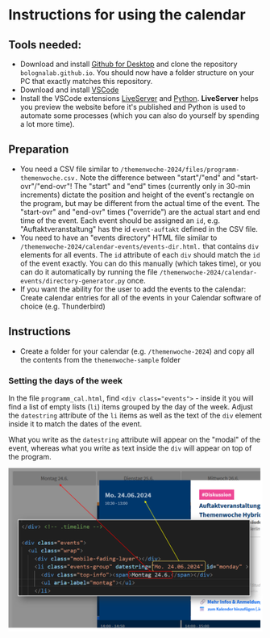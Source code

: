 # Instructions for using the calendar


## Tools needed:
* Download and install [Github for Desktop](https://github.com/apps/desktop) and clone the repository ``bolognalab.github.io``. You should now have a folder structure on your PC that exactly matches this repository.
* Download and install [VSCode](https://code.visualstudio.com/)
* Install the VSCode extensions [LiveServer](https://marketplace.visualstudio.com/items?itemName=ritwickdey.LiveServer) and [Python](https://marketplace.visualstudio.com/items?itemName=ms-python.python). **LiveServer** helps you preview the website before it's published and Python is used to automate some processes (which you can also do yourself by spending a lot more time).


## Preparation
* You need a CSV file similar to ``/themenwoche-2024/files/programm-themenwoche.csv.`` Note the difference between "start"/"end" and "start-ovr"/"end-ovr"! The "start" and "end" times (currently only in 30-min increments) dictate the position and height of the event's rectangle on the program, but may be different from the actual time of the event. The "start-ovr" and "end-ovr" times ("override") are the actual start and end time of the event. Each event should be assigned an ``id``, e.g. "Auftaktveranstaltung" has the id ``event-auftakt`` defined in the CSV file.
* You need to have an "events directory" HTML file similar to ``/themenwoche-2024/calendar-events/events-dir.html.`` that contains ``div`` elements for all events. The ``id`` attribute of each ``div`` should match the ``id`` of the event exactly. You can do this manually (which takes time), or you can do it automatically by running the file ``/themenwoche-2024/calendar-events/directory-generator.py`` once.
* If you want the ability for the user to add the events to the calendar: Create calendar entries for all of the events in your Calendar software of choice (e.g. Thunderbird)

## Instructions
* Create a folder for your calendar (e.g. ``/themenwoche-2024``) and copy all the contents from the ``themenwoche-sample`` folder


### Setting the days of the week
In the file ``programm_cal.html``, find ``<div class="events">`` - inside it you will find a list of empty lists (``li``) items grouped by the day of the week. Adjust the ``datestring`` attribute of the ``li`` items as well as the text of the ``div`` element inside it to match the dates of the event.

What you write as the ``datestring`` attribute will appear on the "modal" of the event, whereas what you write as text inside the ``div`` will appear on top of the program.

![alt text](images/instructions/00xy.png)